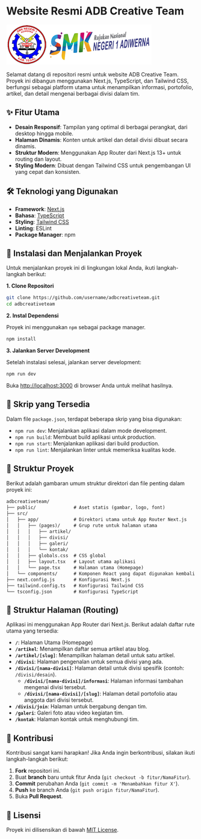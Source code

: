 # Website Resmi ADB Creative Team

![Logo ADB](public/logos/adb.png)

Selamat datang di repositori resmi untuk website ADB Creative Team. Proyek ini dibangun menggunakan Next.js, TypeScript, dan Tailwind CSS, berfungsi sebagai platform utama untuk menampilkan informasi, portofolio, artikel, dan detail mengenai berbagai divisi dalam tim.

## ✨ Fitur Utama

- **Desain Responsif**: Tampilan yang optimal di berbagai perangkat, dari desktop hingga mobile.
- **Halaman Dinamis**: Konten untuk artikel dan detail divisi dibuat secara dinamis.
- **Struktur Modern**: Menggunakan App Router dari Next.js 13+ untuk routing dan layout.
- **Styling Modern**: Dibuat dengan Tailwind CSS untuk pengembangan UI yang cepat dan konsisten.

## 🛠️ Teknologi yang Digunakan

- **Framework**: [Next.js](https://nextjs.org/)
- **Bahasa**: [TypeScript](https://www.typescriptlang.org/)
- **Styling**: [Tailwind CSS](https://tailwindcss.com/)
- **Linting**: ESLint
- **Package Manager**: npm

## 🚀 Instalasi dan Menjalankan Proyek

Untuk menjalankan proyek ini di lingkungan lokal Anda, ikuti langkah-langkah berikut:

**1. Clone Repositori**

```bash
git clone https://github.com/username/adbcreativeteam.git
cd adbcreativeteam
```

**2. Instal Dependensi**

Proyek ini menggunakan `npm` sebagai package manager.

```bash
npm install
```

**3. Jalankan Server Development**

Setelah instalasi selesai, jalankan server development:

```bash
npm run dev
```

Buka [http://localhost:3000](http://localhost:3000) di browser Anda untuk melihat hasilnya.

## 📜 Skrip yang Tersedia

Dalam file `package.json`, terdapat beberapa skrip yang bisa digunakan:

- `npm run dev`: Menjalankan aplikasi dalam mode development.
- `npm run build`: Membuat build aplikasi untuk production.
- `npm run start`: Menjalankan aplikasi dari build production.
- `npm run lint`: Menjalankan linter untuk memeriksa kualitas kode.

## 📁 Struktur Proyek

Berikut adalah gambaran umum struktur direktori dan file penting dalam proyek ini:

```
adbcreativeteam/
├── public/              # Aset statis (gambar, logo, font)
├── src/
│   ├── app/             # Direktori utama untuk App Router Next.js
│   │   ├── (pages)/     # Grup rute untuk halaman utama
│   │   │   ├── artikel/
│   │   │   ├── divisi/
│   │   │   ├── galeri/
│   │   │   └── kontak/
│   │   ├── globals.css  # CSS global
│   │   ├── layout.tsx   # Layout utama aplikasi
│   │   └── page.tsx     # Halaman utama (Homepage)
│   └── components/      # Komponen React yang dapat digunakan kembali
├── next.config.js       # Konfigurasi Next.js
├── tailwind.config.ts   # Konfigurasi Tailwind CSS
└── tsconfig.json        # Konfigurasi TypeScript
```

## 📄 Struktur Halaman (Routing)

Aplikasi ini menggunakan App Router dari Next.js. Berikut adalah daftar rute utama yang tersedia:

- **`/`**: Halaman Utama (Homepage)
- **`/artikel`**: Menampilkan daftar semua artikel atau blog.
- **`/artikel/[slug]`**: Menampilkan halaman detail untuk satu artikel.
- **`/divisi`**: Halaman pengenalan untuk semua divisi yang ada.
- **`/divisi/[nama-divisi]`**: Halaman detail untuk divisi spesifik (contoh: `/divisi/desain`).
  - **`/divisi/[nama-divisi]/informasi`**: Halaman informasi tambahan mengenai divisi tersebut.
  - **`/divisi/[nama-divisi]/[slug]`**: Halaman detail portofolio atau anggota dari divisi tersebut.
- **`/divisi/join`**: Halaman untuk bergabung dengan tim.
- **`/galeri`**: Galeri foto atau video kegiatan tim.
- **`/kontak`**: Halaman kontak untuk menghubungi tim.

## 🤝 Kontribusi

Kontribusi sangat kami harapkan! Jika Anda ingin berkontribusi, silakan ikuti langkah-langkah berikut:

1.  **Fork** repositori ini.
2.  Buat **branch** baru untuk fitur Anda (`git checkout -b fitur/NamaFitur`).
3.  **Commit** perubahan Anda (`git commit -m 'Menambahkan fitur X'`).
4.  **Push** ke branch Anda (`git push origin fitur/NamaFitur`).
5.  Buka **Pull Request**.

## 📝 Lisensi

Proyek ini dilisensikan di bawah [MIT License](LICENSE.md).
